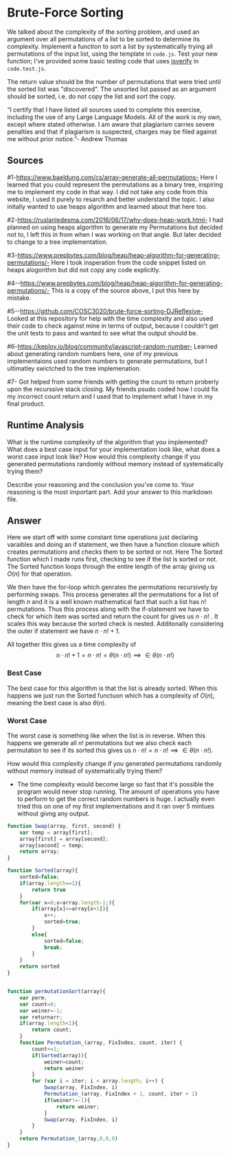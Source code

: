 # Brute-Force Sorting

We talked about the complexity of the sorting problem, and used an argument over
all permutations of a list to be sorted to determine its complexity. Implement
a function to sort a list by systematically trying all permutations of the input
list, using the template in `code.js`. Test your new function; I've provided
some basic testing code that uses [jsverify](https://jsverify.github.io/) in
`code.test.js`.

The return value should be the number of permutations that were tried until the
sorted list was "discovered". The unsorted list passed as an argument should be
sorted, i.e. do not copy the list and sort the copy.

“I certify that I have listed all sources used to complete this exercise, including the use
of any Large Language Models. All of the work is my own, except where stated
otherwise. I am aware that plagiarism carries severe penalties and that if plagiarism is
suspected, charges may be filed against me without prior notice.”- Andrew Thomas

## Sources

#1-https://www.baeldung.com/cs/array-generate-all-permutations- Here I learned that you could represent the permutations as a binary tree, inspiring me to implement my code in that way. I did not take any code from this website, I used it purely to resarch and better understand the topic. I also initally wanted to use heaps algorithm and learned about that here too.

#2-https://ruslanledesma.com/2016/06/17/why-does-heap-work.html- I had planned on using heaps algorithm to generate my Permutations but decided not to, I left this in from when I was working on that angle. But later decided to change to a tree implementation.

#3-https://www.prepbytes.com/blog/heap/heap-algorithm-for-generating-permutations/- Here I took insperation from the code snippet listed on heaps alogorithm but did not copy any code explicitly.

#4--https://www.prepbytes.com/blog/heap/heap-algorithm-for-generating-permutations/- This is a copy of the source above, I put this here by mistake.

#5--https://github.com/COSC3020/brute-force-sorting-DJReflexive- Looked at this repository for help with the time complexity and also used their code to check against mine in terms of output, because I couldn't get the unit tests to pass and wanted to see what the output should be.

#6-https://keploy.io/blog/community/javascript-random-number- Learned about generating random numbers here, one of my previous implementaions used random numbers to generate permutations, but I ultimatley swictched to the tree implemenation.

#7- Got helped from some friends with getting the count to return proberly upon the recurssive stack closing. My friends psudo coded how I could fix my incorrect count return and I used that to implement what I have in my final product.


## Runtime Analysis

What is the runtime complexity of the algorithm that you implemented? What does
a best case input for your implementation look like, what does a worst case
input look like? How would this complexity change if you generated permutations
randomly without memory instead of systematically trying them?

Describe your reasoning and the conclusion you've come to. Your reasoning is the
most important part. Add your answer to this markdown file.
## Answer

Here we start off with some constant time operations just declaring varaibles and doing an if statement, we then have a function closure which creates permutations and checks them to be sorted or not. Here The Sorted function which I made runs first, checking to see if the list is sorted or not.  The Sorted function loops through the entire length of the array giving us $O(n)$  for that operation. 

We then have the for-loop which genrates the permutations recursively by performing swaps. This process generates all the permutations for a list of length $n$ and it is a well known mathematical fact that such a list has $n!$ permutations. Thus this process along with the if-statement we have to check for which item was sorted and return the count for gives us $n \cdot n!$ . It scales this way because the sorted check is nested. Additonally considering the outer if statement we have $n\cdot n!+1$.

All together this gives us a time complexity of $$n\cdot n!+1=n\cdot n!=\theta(n\cdot n!) \implies \in \theta(n\cdot n!)$$

### Best Case

The best case for this algorithm is that the list is already sorted. When this happens we just run the Sorted functuon which has a complexity of $O(n)$, meaning the best case is also $\theta(n)$.

### Worst Case

The worst case is something like when the list is in reverse. When this happens we generate all $n!$ permutations but we also check each permutation to see if its sorted this gives us $n\cdot n!=n\cdot n!\implies \in \theta(n\cdot n!)$.

How would this complexity change if you generated permutations randomly without memory instead of systematically trying them?

- The time complexity would become large so fast that it's possible the program would never stop running. The amount of operations you have to perform to get the correct random numbers is huge. I actually even tried this on one of my first implementations and it ran over 5 mintues without givng any output.






```Javascript
function Swap(array, first, second) {
    var temp = array[first];
    array[first] = array[second];
    array[second] = temp;
    return array;
}

function Sorted(array){
    sorted=false;
    if(array.length==1){
        return true
    }
    for(var x=0;x<array.length-1;){
        if(array[x]<=array[x+1]){
            x++;
            sorted=true;
        }
        else{
            sorted=false;
            break;
        }
    }
    return sorted
}


function permutationSort(array){
    var perm;
    var count=0;
    var weiner=-1;
    var returnarr;
    if(array.length<1){
        return count;
    }
    function Permutation_(array, FixIndex, count, iter) {
        count+=1;
        if(Sorted(array)){
            weiner=count;
            return weiner
        }
        for (var i = iter; i < array.length; i++) {
            Swap(array, FixIndex, i)
            Permutation_(array, FixIndex + 1, count, iter + 1)
            if(weiner!=-1){
                return weiner;
            }
            Swap(array, FixIndex, i)
        }
    }
    return Permutation_(array,0,0,0)
}
```
